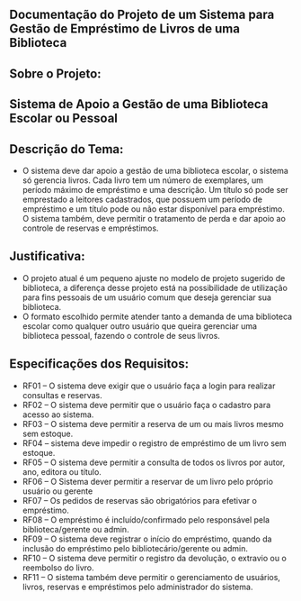 ## Documentação do Projeto de um Sistema para Gestão de Empréstimo de Livros de uma Biblioteca


## Sobre o Projeto:
## Sistema de Apoio a Gestão de uma Biblioteca Escolar ou Pessoal

## Descrição do Tema:
- O sistema deve dar apoio a gestão de uma biblioteca escolar, o sistema só gerencia livros. Cada livro tem um número de exemplares, um período máximo de empréstimo e uma descrição.  Um título só pode ser emprestado a leitores cadastrados, que possuem um período de empréstimo e um título pode ou não estar disponível para empréstimo.  O sistema também, deve permitir o tratamento de perda e dar apoio ao controle de reservas e empréstimos.
## Justificativa:
- O projeto atual é um pequeno ajuste no modelo de projeto sugerido de biblioteca, a diferença desse projeto está na possibilidade de utilização para fins pessoais de um usuário comum que deseja gerenciar sua biblioteca.
- O formato escolhido permite atender tanto a demanda de uma biblioteca escolar como qualquer outro usuário que queira gerenciar uma biblioteca pessoal, fazendo o controle de seus livros.

## Especificações dos Requisitos:

- RF01 – O sistema deve exigir que o usuário faça a login para realizar consultas e reservas.
- RF02 – O sistema deve permitir que o usuário faça o cadastro para acesso ao sistema.
- RF03 – O sistema deve permitir a reserva de um ou mais livros mesmo sem estoque.
- RF04 –  sistema deve impedir o registro de empréstimo de um livro sem estoque.
- RF05 – O sistema deve permitir a consulta de todos os livros por autor, ano, editora ou título.
- RF06 – O Sistema dever permitir a reservar de um livro pelo próprio usuário ou gerente
- RF07 – Os pedidos de reservas são obrigatórios para efetivar o empréstimo.
- RF08 – O empréstimo é incluído/confirmado pelo responsável pela biblioteca/gerente ou admin.
- RF09 – O sistema deve registrar o início do empréstimo, quando da inclusão do empréstimo pelo bibliotecário/gerente ou admin.
- RF10 – O sistema deve permitir o registro da devolução, o extravio ou o reembolso do livro.
- RF11 – O sistema também deve permitir o gerenciamento de usuários, livros, reservas e empréstimos pelo administrador do sistema.
